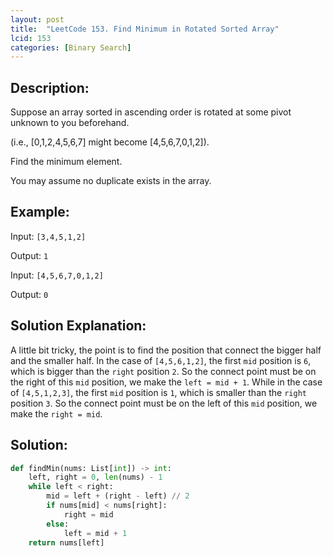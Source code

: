 ```yaml
---
layout: post
title:  "LeetCode 153. Find Minimum in Rotated Sorted Array"
lcid: 153
categories: [Binary Search]
---
```

## Description:
Suppose an array sorted in ascending order is rotated at some pivot unknown to you beforehand.

(i.e.,  [0,1,2,4,5,6,7] might become  [4,5,6,7,0,1,2]).

Find the minimum element.

You may assume no duplicate exists in the array.

## Example:
Input: `[3,4,5,1,2]`

Output: `1`

Input: `[4,5,6,7,0,1,2]`

Output: `0`

## Solution Explanation:
A little bit tricky, the point is to find the position that connect the bigger half and the smaller half. In the case of `[4,5,6,1,2]`, the first `mid` position is `6`, which is bigger than the `right` position `2`. So the connect point must be on the right of this `mid` position, we make the `left = mid + 1`. While in the case of `[4,5,1,2,3]`, the first `mid` position is `1`, which is smaller than the `right` position `3`. So the connect point must be on the left of this `mid` position, we make the `right = mid`.

## Solution:
```python
def findMin(nums: List[int]) -> int:
    left, right = 0, len(nums) - 1
    while left < right:
        mid = left + (right - left) // 2
        if nums[mid] < nums[right]:
            right = mid
        else:
            left = mid + 1
    return nums[left]
```

